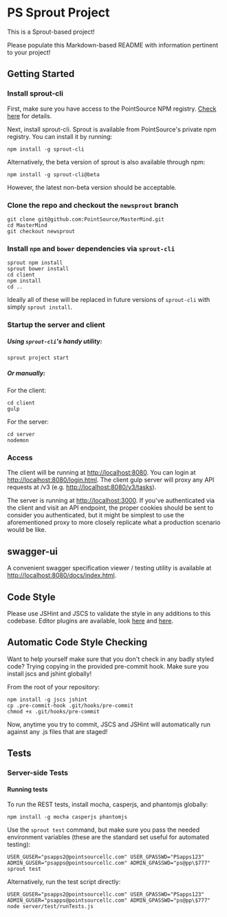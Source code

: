 # PS Sprout Project

This is a Sprout-based project!

Please populate this Markdown-based README with information pertinent to your project!

## Getting Started

### Install sprout-cli

First, make sure you have access to the PointSource NPM registry. [Check here](https://github.com/pointsource/sprout-cli/wiki/Accessing-PointSource-NPM-Registry) for details.

Next, install sprout-cli. Sprout is available from PointSource's private npm registry. You can install it by running:

```
npm install -g sprout-cli
```

Alternatively, the beta version of sprout is also available through npm:

```
npm install -g sprout-cli@beta
```

However, the latest non-beta version should be acceptable.

### Clone the repo and checkout the `newsprout` branch

```
git clone git@github.com:PointSource/MasterMind.git
cd MasterMind
git checkout newsprout
```

### Install `npm` and `bower` dependencies via `sprout-cli`

```
sprout npm install
sprout bower install
cd client
npm install
cd ..
```

Ideally all of these will be replaced in future versions of `sprout-cli` with simply `sprout install`.

### Startup the server and client

##### Using `sprout-cli`'s handy utility:

```
sprout project start
```

##### Or manually:

For the client:
```
cd client
gulp
```

For the server:
```
cd server
nodemon
```

### Access

The client will be running at [http://localhost:8080](http://localhost:8080). You can login at [http://localhost:8080/login.html](http://localhost:8080/login.html). The client gulp server will proxy any API requests at /v3 (e.g. [http://localhost:8080/v3/tasks](http://localhost:8080/v3/tasks)).

The server is running at [http://localhost:3000](http://localhost:3000). If you've authenticated via the client and visit an API endpoint, the proper cookies should be sent to consider you authenticated, but it might be simplest to use the aforementioned proxy to more closely replicate what a production scenario would be like.

## swagger-ui

A convenient swagger specification viewer / testing utility is available at [http://localhost:8080/docs/index.html](http://localhost:8080/docs/index.html).

## Code Style

Please use JSHint and JSCS to validate the style in any additions to this codebase. Editor plugins are available, look [here](http://jshint.com/install/) and [here](http://jscs.info/overview.html).

## Automatic Code Style Checking

Want to help yourself make sure that you don't check in any badly styled code? Trying copying in the provided pre-commit hook. Make sure you install jscs and jshint globally!

From the root of your repository:
```
npm install -g jscs jshint
cp .pre-commit-hook .git/hooks/pre-commit
chmod +x .git/hooks/pre-commit
```

Now, anytime you try to commit, JSCS and JSHint will automatically run against any .js files that are staged!

## Tests

### Server-side Tests

#### Running tests

To run the REST tests, install mocha, casperjs, and phantomjs globally:

```
npm install -g mocha casperjs phantomjs
```

Use the `sprout test` command, but make sure you pass the needed environment variables (these are the standard set useful for automated testing):

```
USER_GUSER="psapps2@pointsourcellc.com" USER_GPASSWD="PSapps123" ADMIN_GUSER="psapps@pointsourcellc.com" ADMIN_GPASSWD="ps@pp\$777" sprout test
```

Alternatively, run the test script directly:

```
USER_GUSER="psapps2@pointsourcellc.com" USER_GPASSWD="PSapps123" ADMIN_GUSER="psapps@pointsourcellc.com" ADMIN_GPASSWD="ps@pp\$777" node server/test/runTests.js
```
